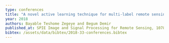 ```yaml
---
type: conferences
title: "A novel active learning technique for multi-label remote sensing image scene classification"
year: 2018
authors: Bayable Teshome Zegeye and Begum Demir
published_at: SPIE Image and Signal Processing for Remote Sensing, 10789 - 10789 - 8, 2018
bibtex: /assets/data/bibtex/2018-33-conferences.bibtex 
---
```

